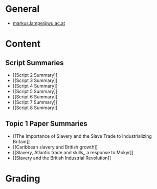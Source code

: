 # General
- markus.lampe@wu.ac.at

# Content
## Script Summaries
- [[Script 2 Summary]]
- [[Script 3 Summary]]
- [[Script 4 Summary]]
- [[Script 5 Summary]]
- [[Script 6 Summary]]
- [[Script 7 Summary]]
- [[Script 8 Summary]]

## Topic 1 Paper Summaries
- [[The Importance of Slavery and the Slave Trade to Industrializing Britain]]
- [[Caribbean slavery and British growth]]
- [[Slavery, Atlantic trade and skills_ a response to Mokyr]]
- [[Slavery and the British Industrial Revolution]]
# Grading

